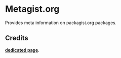 Metagist.org
============

Provides meta information on packagist.org packages.

## Credits ##
[**dedicated page**](http://lyrixx.github.com/Silex-Kitchen-Edition).

